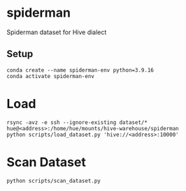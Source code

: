 # spiderman
Spiderman dataset for Hive dialect

## Setup
```
conda create --name spiderman-env python=3.9.16
conda activate spiderman-env
```

# Load
```
rsync -avz -e ssh --ignore-existing dataset/* hue@<address>:/home/hue/mounts/hive-warehouse/spiderman
python scripts/load_dataset.py 'hive://<address>:10000'
```

# Scan Dataset
```
python scripts/scan_dataset.py
```
